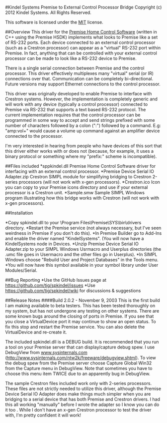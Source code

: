 #Kindel Systems Premise to External Control Processor Bridge
Copyright (c) 2012 Kindel Systems. All Rights Reserved.

This software is licensed under the [MIT](http://www.opensource.org/licenses/mit-license.php) license.

##Overview
This driver for the [Premise Home Control Software](http://cocoontech.com/forums/forum/51-premise-home-control/) (written in C++ using the Premise HSDK) implements what looks to Premise like a set of RS-232 ports. Each device connected to an external control processor (such as a Crestron processor) can appear as a "virtual" RS-232 port within Premise. In fact, anything that can be controlled with your external control processor can be made to look like a RS-232 device to Premise.

There is a single serial connection between Premise and the control processor. This driver effectively multiplexes many "virtual" serial (or IR) connections over that. Communication can be completely bi-directional. Future versions may support Ethernet connections to the control processor.

This driver was originally developed to enable Premise to interface with Crestron systems. However, the implementation is completely generic and will work with any device (typically a control processor) connected to Premise via RS-232 that supports a text based RS-232 protocol. The current implementation requires that the control processor can be programmed in some way to accept and send strings prefixed with some number of characters followed by a colon (":") followed by a command. E.g: "amp:vol+" would cause a volume up command against an amplifier device connected to the processor.

I'm very interested in hearing from people who have devices of this sort that this driver either works with or does not (because, for example, it uses a binary protocol or something where my "prefix:" scheme is incompatible).

##Files included
*sppkindel.dll    Premise Home Control Software driver for interfacing with an external control processor.
*Premise Device Serial IO Adapter.zip    Crestron SIMPL module for simplifying bridging to Crestron 2-series processors (will not work with x-gen processors).
*Crestron.ico   Icon you can copy to your Premise icons directory and use if your external processor is a Crestron unit.
*Sample.smw  Sample SIMPL Windows program illustrating how this bridge works with Crestron (will not work with x-gen processors).

##Installation

*Copy spkindel.dll to your \Program Files\Premise\SYS\bin\drivers directory.
*Restart the Premise service (not always necessary, but I've seen weirdness in Premise if you don't do this).
*In Premise Builder go to Add-Ins and enable the driver named "KindelSystems".
(You will now have a KindelSystems node in Devices.
*Unzip Premise Device Serial IO Adapter.zip to your SIMPL Windows Usrmacro and Userplus directories (the .umc file goes in Usermacro and the other files go in Userplus).
*In SIMPL Windows choose "Rebuild User and Project Databases" in the Tools menu.
*You will now have this symbol available in your symbol library under User Modules/Serial.

##Bug Reporting
*Use the GitHub Issues page at https://github.com/tig/spkindel/issues
*Use https://github.com/tig/spkindel/wiki for discussions & suggestions

##Release Notes
####Build 2.0.2 - November 9, 2003
This is the first build I am making available to beta testers. This has been tested thoroughly on my system, but has not undergone any testing on other systems. There are some known bugs around the closing of ports in Premise. If you see that you close a VirtualDevice port it may continue to show an open status. To fix this stop and restart the Premise service. You can also delete the VirtualDevice and re-create it.

The included spkindel.dll is a DEBUG build. It is recommended that you run a tool on your Premise server that can display/capture debug spew. I use DebugView from www.sysinternals.com (http://www.sysinternals.com/ntw2k/freeware/debugview.shtml). To view the debug spew from the Premise server choose Capture Global Win32 from the Capture menu in DebugView. Note that sometimes you have to choose this menu item TWICE due to an apparently bug in DebugView.

The sample Crestron files included work only with 2-series processors. These files are not strictly needed to utilize this driver, although the Premise Device Serial IO Adapter does make things much simpler when you are bridging to a serial device that has both Premise and Crestron drivers. I had this all working "manually" before I wrote the adapter so I know you can do it too . While I don't have an x-gen Crestron processor to test the driver with, I'm pretty confident it will work!

